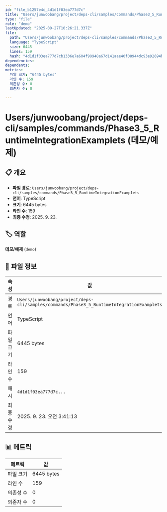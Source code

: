 ```yaml
---
id: "file_b1257e4c_4d1d1f03ea777d7c"
title: "Users/junwoobang/project/deps-cli/samples/commands/Phase3_5_RuntimeIntegrationExamplets (데모/예제)"
type: "file"
role: "demo"
lastUpdated: "2025-09-27T10:26:21.337Z"
file:
  path: "Users/junwoobang/project/deps-cli/samples/commands/Phase3_5_RuntimeIntegrationExamplets"
  language: "TypeScript"
  size: 6445
  lines: 159
  hash: "4d1d1f03ea777d7cb1336e7a604f90948a67d141aae40f08944dc93e92694b87"
dependencies:
dependents:
metrics:
  파일 크기: "6445 bytes"
  라인 수: 159
  의존성 수: 0
  의존자 수: 0

---
```


# Users/junwoobang/project/deps-cli/samples/commands/Phase3_5_RuntimeIntegrationExamplets (데모/예제)

## 📋 개요

- **파일 경로**: `Users/junwoobang/project/deps-cli/samples/commands/Phase3_5_RuntimeIntegrationExamplets`
- **언어**: TypeScript
- **크기**: 6445 bytes
- **라인 수**: 159
- **최종 수정**: 2025. 9. 23.

## 🏷️ 역할

**데모/예제** (`demo`)

## 📄 파일 정보

| 속성 | 값 |
|------|----|
| 경로 | `Users/junwoobang/project/deps-cli/samples/commands/Phase3_5_RuntimeIntegrationExamplets` |
| 언어 | TypeScript |
| 파일 크기 | 6445 bytes |
| 라인 수 | 159 |
| 해시 | `4d1d1f03ea777d7c...` |
| 최종 수정 | 2025. 9. 23. 오전 3:41:13 |

## 📊 메트릭

| 메트릭 | 값 |
|--------|----|
| 파일 크기 | 6445 bytes |
| 라인 수 | 159 |
| 의존성 수 | 0 |
| 의존자 수 | 0 |

